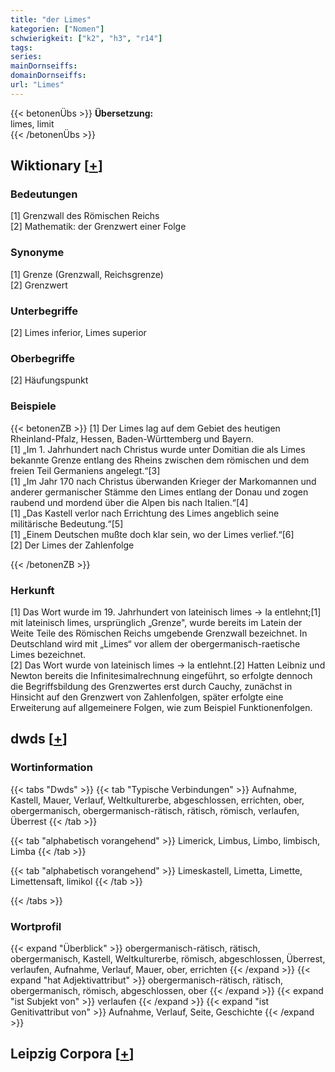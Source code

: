 ```yaml
---
title: "der Limes"
kategorien: ["Nomen"]
schwierigkeit: ["k2", "h3", "r14"]
tags:
series:
mainDornseiffs:
domainDornseiffs:
url: "Limes"
---
```


{{< betonenÜbs >}}
**Übersetzung:**  
limes, limit  
{{< /betonenÜbs >}}

## Wiktionary [[+](https://de.wiktionary.org/wiki/Limes)]

### Bedeutungen
[1] Grenzwall des Römischen Reichs  
[2] Mathematik: der Grenzwert einer Folge  

### Synonyme
[1] Grenze (Grenzwall, Reichsgrenze)  
[2] Grenzwert  

### Unterbegriffe
[2] Limes inferior, Limes superior  

### Oberbegriffe
[2] Häufungspunkt  

### Beispiele
{{< betonenZB >}}
[1] Der Limes lag auf dem Gebiet des heutigen Rheinland-Pfalz, Hessen, Baden-Württemberg und Bayern.  
[1] „Im 1. Jahrhundert nach Christus wurde unter Domitian die als Limes bekannte Grenze entlang des Rheins zwischen dem römischen und dem freien Teil Germaniens angelegt.“[3]  
[1] „Im Jahr 170 nach Christus überwanden Krieger der Markomannen und anderer germanischer Stämme den Limes entlang der Donau und zogen raubend und mordend über die Alpen bis nach Italien.“[4]  
[1] „Das Kastell verlor nach Errichtung des Limes angeblich seine militärische Bedeutung.“[5]  
[1] „Einem Deutschen mußte doch klar sein, wo der Limes verlief.“[6]  
[2] Der Limes der Zahlenfolge   

{{< /betonenZB >}}
### Herkunft
[1] Das Wort wurde im 19. Jahrhundert von lateinisch limes → la entlehnt;[1] mit lateinisch limes, ursprünglich „Grenze", wurde bereits im Latein der Weite Teile des Römischen Reichs umgebende Grenzwall bezeichnet. In Deutschland wird mit „Limes“ vor allem der obergermanisch-raetische Limes bezeichnet.  
[2] Das Wort wurde von lateinisch limes → la entlehnt.[2] Hatten Leibniz und Newton bereits die Infinitesimalrechnung eingeführt, so erfolgte dennoch die Begriffsbildung des Grenzwertes erst durch Cauchy, zunächst in Hinsicht auf den Grenzwert von Zahlenfolgen, später erfolgte eine Erweiterung auf allgemeinere Folgen, wie zum Beispiel Funktionenfolgen.  



## dwds [[+](https://www.dwds.de/wb/Limes)]

### Wortinformation
{{< tabs "Dwds" >}}
{{< tab "Typische Verbindungen" >}}
Aufnahme, Kastell, Mauer, Verlauf, Weltkulturerbe, abgeschlossen, errichten, ober, obergermanisch, obergermanisch-rätisch, rätisch, römisch, verlaufen, Überrest
{{< /tab >}}

{{< tab "alphabetisch vorangehend" >}}
Limerick, Limbus, Limbo, limbisch, Limba
{{< /tab >}}

{{< tab "alphabetisch vorangehend" >}}
Limeskastell, Limetta, Limette, Limettensaft, limikol
{{< /tab >}}

{{< /tabs >}}

### Wortprofil
{{< expand "Überblick" >}} obergermanisch-rätisch, rätisch, obergermanisch, Kastell, Weltkulturerbe, römisch, abgeschlossen, Überrest, verlaufen, Aufnahme, Verlauf, Mauer, ober, errichten {{< /expand >}}
{{< expand "hat Adjektivattribut" >}} obergermanisch-rätisch, rätisch, obergermanisch, römisch, abgeschlossen, ober {{< /expand >}}
{{< expand "ist Subjekt von" >}} verlaufen {{< /expand >}}
{{< expand "ist Genitivattribut von" >}} Aufnahme, Verlauf, Seite, Geschichte {{< /expand >}}

## Leipzig Corpora [[+](https://corpora.uni-leipzig.de/en/res?word=Limes&corpusId=deu_newscrawl-public_2018)]

